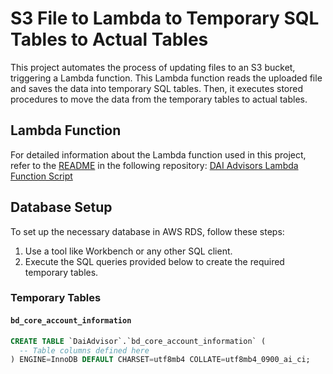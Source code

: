 # S3 File to Lambda to Temporary SQL Tables to Actual Tables

This project automates the process of updating files to an S3 bucket, triggering a Lambda function. This Lambda function reads the uploaded file and saves the data into temporary SQL tables. Then, it executes stored procedures to move the data from the temporary tables to actual tables.

## Lambda Function

For detailed information about the Lambda function used in this project, refer to the [README](https://github.com/DAI-Advisors/dai-advisors-lambda-function-script) in the following repository: [DAI Advisors Lambda Function Script](https://github.com/DAI-Advisors/dai-advisors-lambda-function-script)

## Database Setup

To set up the necessary database in AWS RDS, follow these steps:

1. Use a tool like Workbench or any other SQL client.
2. Execute the SQL queries provided below to create the required temporary tables.

### Temporary Tables

#### `bd_core_account_information`

```sql
CREATE TABLE `DaiAdvisor`.`bd_core_account_information` (
  -- Table columns defined here
) ENGINE=InnoDB DEFAULT CHARSET=utf8mb4 COLLATE=utf8mb4_0900_ai_ci;
